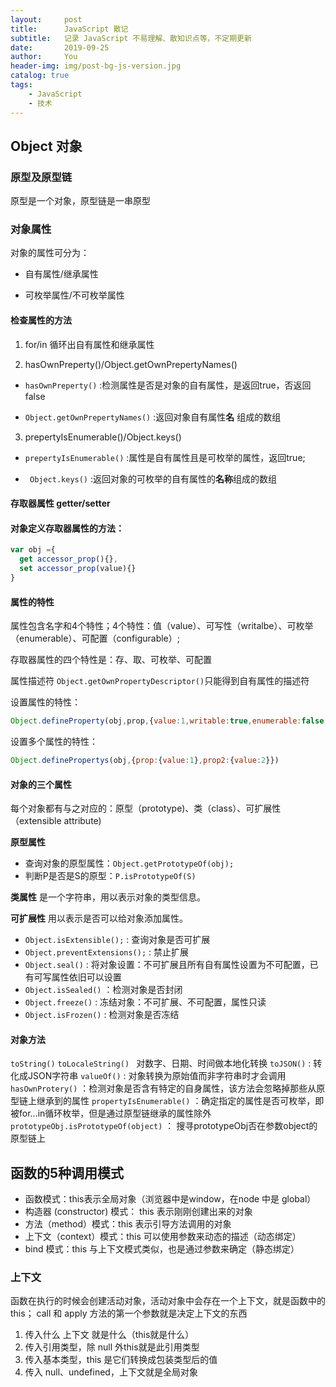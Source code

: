 ```yaml
---
layout:     post
title:      JavaScript 散记
subtitle:   记录 JavaScript 不易理解、散知识点等，不定期更新
date:       2019-09-25
author:     You
header-img: img/post-bg-js-version.jpg
catalog: true
tags:
    - JavaScript
    - 技术
---
```


## Object 对象

### 原型及原型链
原型是一个对象，原型链是一串原型

### 对象属性

对象的属性可分为：
- 自有属性/继承属性

- 可枚举属性/不可枚举属性

#### 检查属性的方法

1. for/in  循环出自有属性和继承属性

2. hasOwnPreperty()/Object.getOwnPrepertyNames()

  - `hasOwnPreperty()` :检测属性是否是对象的自有属性，是返回true，否返回false

  - `Object.getOwnPrepertyNames()` :返回对象自有属性**名** 组成的数组

3. prepertyIsEnumerable()/Object.keys()

 - `prepertyIsEnumerable()` :属性是自有属性且是可枚举的属性，返回true;

 - ` Object.keys()` :返回对象的可枚举的自有属性的**名称**组成的数组

#### 存取器属性 getter/setter

####  对象定义存取器属性的方法：
```javascript
var obj ={
  get accessor_prop(){},
  set accessor_prop(value){}
}
```
#### 属性的特性

属性包含名字和4个特性；4个特性：值（value）、可写性（writalbe）、可枚举（enumerable）、可配置（configurable）; 

存取器属性的四个特性是：存、取、可枚举、可配置

属性描述符 `Object.getOwnPropertyDescriptor()`只能得到自有属性的描述符

设置属性的特性：

```javascript
Object.defineProperty(obj,prop,{value:1,writable:true,enumerable:false,configurable:ture});
```

设置多个属性的特性：
```javascript
Object.definePropertys(obj,{prop:{value:1},prop2:{value:2}})
```


#### 对象的三个属性

每个对象都有与之对应的：原型（prototype)、类（class）、可扩展性（extensible attribute)

**原型属性**
- 查询对象的原型属性：`Object.getPrototypeOf(obj);`
- 判断P是否是S的原型：`P.isPrototypeOf(S)`

**类属性**
是一个字符串，用以表示对象的类型信息。

**可扩展性**
用以表示是否可以给对象添加属性。

- `Object.isExtensible();` : 查询对象是否可扩展
- `Object.preventExtensions();` : 禁止扩展
- `Object.seal()` : 将对象设置：不可扩展且所有自有属性设置为不可配置，已有可写属性依旧可以设置
- `Object.isSealed()` ：检测对象是否封闭
- `Object.freeze()` : 冻结对象：不可扩展、不可配置，属性只读
- `Object.isFrozen()` : 检测对象是否冻结

#### 对象方法

`toString()`
`toLocaleString() ` 对数字、日期、时间做本地化转换
`toJSON()` : 转化成JSON字符串
`valueOf()` : 对象转换为原始值而非字符串时才会调用
`hasOwnProtery()`  ：检测对象是否含有特定的自身属性，该方法会忽略掉那些从原型链上继承到的属性
`propertyIsEnumerable()`  ：确定指定的属性是否可枚举，即被for...in循环枚举，但是通过原型链继承的属性除外
`prototypeObj.isPrototypeOf(object)` ： 搜寻prototypeObj否在参数object的原型链上


## 函数的5种调用模式

- 函数模式：this表示全局对象（浏览器中是window，在node 中是 global）
- 构造器 (constructor) 模式： this 表示刚刚创建出来的对象
- 方法（method）模式：this 表示引导方法调用的对象
- 上下文（context）模式：this 可以使用参数来动态的描述（动态绑定）
- bind 模式：this 与上下文模式类似，也是通过参数来确定（静态绑定）

### 上下文

函数在执行的时候会创建活动对象，活动对象中会存在一个上下文，就是函数中的this；
call 和 apply 方法的第一个参数就是决定上下文的东西
1. 传入什么 上下文 就是什么（this就是什么）
2. 传入引用类型，除 null 外this就是此引用类型
3. 传入基本类型，this 是它们转换成包装类型后的值
4. 传入 null、undefined，上下文就是全局对象

